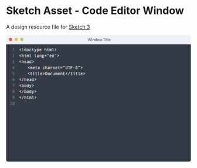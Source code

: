 # Sketch Asset - Code Editor Window

A design resource file for [Sketch 3](http://www.bohemiancoding.com/sketch)

![](lib/dark-code-editor-window.png?raw=true)
